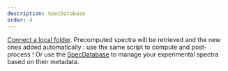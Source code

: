 ```yaml
---
description: SpecDatabase
order: 4
---
```


[Connect a local folder](https://radis.readthedocs.io/en/latest/source/radis.lbl.loader.html#radis.lbl.loader.DatabankLoader.init_database). 
Precomputed spectra will be retrieved and the new ones added automatically : use the same script to compute and post-process !
Or use the [SpecDatabase](https://radis.readthedocs.io/en/latest/source/radis.tools.database.html#radis.tools.database.SpecDatabase) to manage your experimental spectra based on their metadata. 


